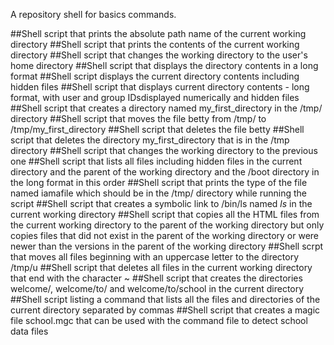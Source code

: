 A repository shell for basics commands.

##Shell script that prints the absolute path name of the current working directory
##Shell script that prints the contents of the current working directory
##Shell script that changes the working directory to the user's home directory
##Shell script that displays the directory contents in a long format
##Shell script displays the current directory contents including hidden files
##Shell script that displays current directory contents - long format, with user and group IDsdisplayed numerically and hidden files
##Shell script that creates a directory named my_first_directory in the /tmp/ directory
##Shell script that moves the file betty from /tmp/ to /tmp/my_first_directory
##Shell script that deletes the file betty
##Shell script that deletes the directory my_first_directory that is in the /tmp directory
##Shell script that changes the working directory to the previous one
##Shell script that lists all files including hidden files in the current directory and the parent of the working directory and the /boot directory in the long format in this order
##Shell script that prints the type of the file named iamafile which should be in the /tmp/ directory while running the script
##Shell script that creates a symbolic link to /bin/ls named _ls_ in the current working directory
##Shell script that copies all the HTML files from the current working directory to the parent of the working directory but only copies files that did not exist in the parent of the working directory or were newer than the versions in the parent of the working directory
##Shell scrpt that moves all files beginning with an uppercase letter to the directory /tmp/u
##Shell script that deletes all files in the current working directory that end with the character ~
##Shell script that creates the directories welcome/, welcome/to/ and welcome/to/school in the current directory
##Shell script listing a command that lists all the files and directories of the current directory separated by commas
##Shell script that creates a magic file school.mgc that can be used with the command file to detect school data files  
